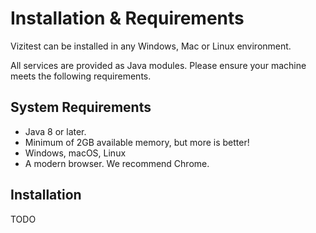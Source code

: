 # Installation &amp; Requirements

Vizitest can be installed in any Windows, Mac or Linux environment.

All services are provided as Java modules. Please ensure your machine meets the following requirements.

## System Requirements

- Java 8 or later.
- Minimum of 2GB available memory, but more is better!
- Windows, macOS, Linux
- A modern browser. We recommend Chrome.

## Installation

TODO


